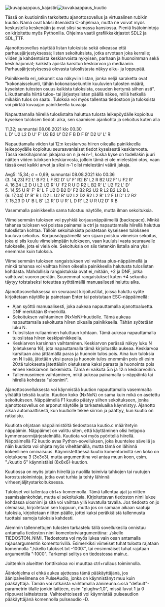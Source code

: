 ![kuvapaappaus_kajastin](https://user-images.githubusercontent.com/78755456/129454816-a6a3d250-4494-4fd0-8a45-00ad0ba920f2.png)![kuvakaappaus_kuutio](https://user-images.githubusercontent.com/78755456/129454818-45133102-9efb-48da-a9ec-9adf859bb51c.png)

Tässä on kuutiointiin tarkoitettu ajanottosovellus ja virtuaalinen rubikin kuutio. Nämä ovat kaksi itsenäistä C-ohjelmaa, mutta ne voivat myös keskustella keskenään ja ovat siksi samassa kansiossa. Pieniä lisätoimintoja on kirjoitettu myös Pythonilla. Ohjelma vaatii grafiikkakirjastot SDL2 ja SDL_TTF.

Ajanottosovellus näyttää listan tuloksista sekä oikeassa että parhausjärjestyksessä; listan sekoituksista, jotka arvotaan joka kerralle; viiden ja kahdentoista keskiarvoista nykyisen, parhaan ja huonoimman sekä keskihajonnat; kaikista ajoista karsitun keskiarvon ja mediaanin. Parhausjärjestyksessä olevasta tuloslistasta näkyy alku- ja loppupää.

Painikkeella eri_sekunnit saa näkyviin listan, jonka neljä saraketta ovat "kokonaissekunti, tähän kokonaissekuntiin kuuluvien tulosten määrä, kyseisten tulosten osuus kaikista tuloksista, osuuden kertymä siihen asti". Liikuttamalla hiirtä tulos- tai järjestyslistan päällä näkee, millä hetkellä mikäkin tulos on saatu. Tuloksia voi myös tallentaa tiedostoon ja tuloksista voi piirtää kuvaajan painikkeella kuvaaja.

Napauttamalla hiirellä tuloslistalta haluttua tulosta leikepöydälle kopioituu kyseisen tuloksen tiedot: aika, sen saamisen ajankohta ja sekoitus kuten alla

11,32; sunnuntai 08.08.2021 klo 00.30  
L  D' U2 L2 D  U' F' U2 B2 U' D2 F  B  D  F  B' D2 U' L' R  

Napauttamalla viiden tai 12:n keskiarvoa hiiren oikealla painikkeella leikepöydälle kopioituu seuraavanlaiset tiedot kyseisestä keskiarvosta. Tässä keskihajonnan jakajana on n ja ei n-1, koska kyse on todellakin juuri näitten viiden tuloksen keskiarvosta, jolloin tämä ei ole mielestäni otos, vaan tässä ovat kaikki arvot ja siksi n-1 olisi mielestäni väärä jakaja.

Avg5: 15,34; σ = 0,69; sunnuntai 08.08.2021 klo 00.36  
(3. 14,23)   F2 L' B  F2 L  F  B2 D' U' F' R2 B' L2 R  B2 U2 F' U  F2 R'  
 4. 16,24   L2 D  U  L2 U2 R' U' F2 R  U  D  R2 L  B2 R' L' U2 F2 L' D'  
 5. 14,55   U  R' F' R' L  F  U2 D  B2 D' F2 B2 R2 U2 R  L2 B2 L2 B  L   
(6. 17,04)   D' B' R  L  D2 L  U2 B' U2 L2 D2 R2 L2 B' L2 F  U  D' L2 R2  
 7. 15,23   D  U' B  L  B' L2 R' D  U  R' L  D  R' L2 U  R  U2 D' R  B
 
Vasemmalla painikkeella sama tulostuu näytölle, mutta ilman sekoituksia.

Viimeisemmän tuloksen voi pyyhkiä korjausnäppäimellä (backspace). Minkä tahansa tuloksen voi poistaa painamalla ctrl ja napauttamalla hiirellä haluttua tuloslistan kohtaa. Tällöin sekoituksista poistetaan kyseiseen tulokseen kuuluva sekoitus. Korjausnäppäimellä sen sijaan poistuu viimeisin sekoitus, joka ei siis kuulu viimeisimpään tulokseen, vaan kuuluisi vasta seuraavalle tulokselle, jota ei vielä ole. Sekoituksia on siis tietenkin listalla aina yksi enemmän kuin tuloksia.

Viimeisemmän tuloksen rangaistuksen voi vaihtaa plus-näppäimellä ja minkä tahansa voi vaihtaa hiiren oikealla painikkeella halutusta tuloslistan kohdasta. Mahdollisia rangaistuksia ovat ei_mitään, +2 ja DNF, jotka vaihtuvat vuoron perään. Suuremmat rangaistukset kuten +4 sekuntia täytyy toistaiseksi toteuttaa syöttämällä manuaalisesti haluttu aika.

Ajanottosovelluksessa on seuraavat kirjoitustilat, joissa haluttu syöte kirjoitetaan näytölle ja painetaan Enter tai poistutaan ESC-näppäimellä:
- Ajan syöttö manuaalisesti, joka aukeaa napauttamalla ajanottoaluetta. DNF merkitään Ø-merkillä.
- Sekoituksen vaihtaminen (NxNxN)-kuutiolle. Tämä aukeaa napauttamalla sekoitusta hiiren oikealla painikkeella. Tähän syötetään luku N.
- Tuloslistan rullaaminen haluttuun kohtaan. Tämä aukeaa napauttamalla tuloslistaa hiiren keskipainikkeella.
- Keskiarvon karsinnan vaihtaminen. Keskiarvon perässä näkyy luku N (oletuksena 16), jota napauttamalla tämä kirjoitustila aukeaa. Keskiarvoa karsitaan aina jättämällä paras ja huonoin tulos pois. Aina kun tuloksia on N lisää, jätetään yksi paras ja huonoin tulos enemmän pois eli esim 20:tä tuloksesta jätettäisiin oletuksena kaksi parasta ja huonointa pois ennen keskiarvon laskemista. Tämä ei vaikuta 5:n ja 12:n keskiarvoihin.
- Tallennusnimen vaihtaminen, mikä aukeaa painamalla s-näppäintä tai hiirellä kohdasta "ulosnimi".

Ajanottosovelluksesta voi käynnistää kuution napauttamalla vasemmalta ylhäältä tekstiä kuutio. Kuution koko (NxNxN) on sama kuin mikä on asetettu sekoitukseen.
Näppäimellä F1 kuutio päätyy siihen sekoitukseen, jonka ajanottosovellus on arponut näytölle ja tarkasteluaika käynnistyy. Ajanotto alkaa automaattisesti, kun kuutiolle tekee siirron ja päättyy, kun kuutio on ratkaistu.

Kuutiota ohjataan näppäimistöltä tiedostossa kuutio.c määritetyin näppäimin. Näppäimet on valittu siten, että käyttäminen olisi helppoa kymmensormijärjestelmällä. Kuutiota voi myös pyöritellä hiirellä. Näppäimellä F2 kuutio avaa Python-sovelluksen, joka kuuntelee säveliä ja näin kuutiota voi ohjata myös viheltämällä, mutta tämä on lähinnä kokeellinen ominaisuus. Käynnistettäessä kuutio komentoriviltä sen koko on oletuksena 3 (3x3x3), mutta argumenttina voi antaa muun koon, esim. "./kuutio 6" käynnistäisi (6x6x6)-kuution.

Kuutiossa on myös jotain hiirellä ja nuolilla toimivia tahkojen tai ruutujen korostustoimintoja, jotka ovat turhia ja tehty lähinnä virheenjäljitystarkoituksessa.

Tulokset voi tallentaa ctrl+s-komennolla. Tämä tallentaa ajat ja niitten saamisajankohdat, mutta ei sekoituksia. Kirjoitettavan tiedoston nimi lukee kohdassa ulosnimi ja sitä voi vaihtaa yllä kuvatulla tavalla. Jos tiedosto on jo olemassa, kirjoitetaan sen loppuun, mutta jos on samaan aikaan saatuja tuloksia, kirjoitetaan niitten päälle, jottei kaksi peräkkäistä tallennusta tuottaisi samoja tuloksia kahdesti.

Aiemmin tallennettujen tulosten tarkastelu tällä sovellukeslla onnistuu antamalla tiedoston nimi komentoriviargumenttina: ./skello TIEDOSTON_NIMI. Tiedostosta voi myös lukea vain osan antamalla rajausargumentin komentorivillä. Esimerkiksi viimeiset tuhat tulosta rajataan komennolla "./skello tulokset.txt -1000:", tai ensimmäiset tuhat rajataan argumentilla ":1000". Tarkempi selitys on tiedostossa main.c.

Joittenkin alueitten fonttikokoa voi muuttaa ctrl+rullaus toiminnolla.

Ääniohjelma ei ehkä aukea ajettessa tämä pääkäyttäjänä, jos äänipalvelimena on PulseAudio, jonka on käynnistänyt muu kuin pääkäyttäjä. Tämän voi ratkaista vaihtamalla äänireuna.c:ssä "default"-parametrin tilalle jonkin laitteen, esim "plughw:1,0", missä luvut 1 ja 0 riippuvat laitteistosta. Vaihtoehtoisesti voi käynnistää pulseaudion pääkäyttäjänä komennolla pulseaudio -D.
